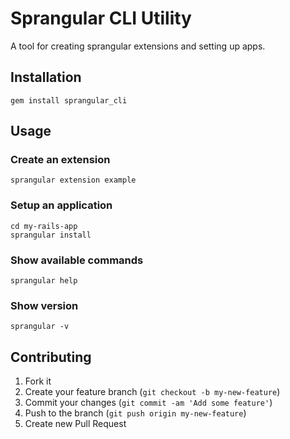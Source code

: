 # Sprangular CLI Utility

A tool for creating sprangular extensions and setting up apps.

## Installation


```shell
gem install sprangular_cli
```

## Usage

### Create an extension

```shell
sprangular extension example
```

### Setup an application

```shell
cd my-rails-app
sprangular install
```

### Show available commands

```shell
sprangular help
```

### Show version

```shell
sprangular -v
```

## Contributing

1. Fork it
2. Create your feature branch (`git checkout -b my-new-feature`)
3. Commit your changes (`git commit -am 'Add some feature'`)
4. Push to the branch (`git push origin my-new-feature`)
5. Create new Pull Request
